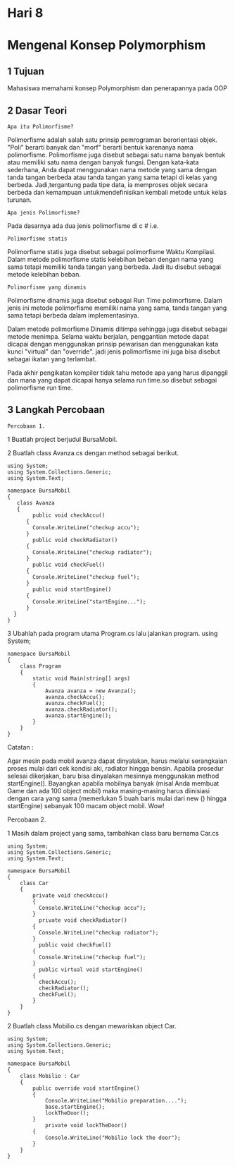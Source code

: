 <h1> Hari 8</h1> 
<h1>Mengenal Konsep Polymorphism</h1>
  
  <h2>1 Tujuan</h2>
  <p>Mahasiswa memahami konsep Polymorphism dan penerapannya pada OOP</p>
  
<h2>2 Dasar Teori</h2>
<p> <code>Apa itu Polimorfisme?</code> <p>
  
<p>Polimorfisme adalah salah satu prinsip pemrograman berorientasi objek. "Poli" berarti banyak dan "morf" berarti bentuk karenanya nama polimorfisme. Polimorfisme juga disebut sebagai satu nama banyak bentuk atau memiliki satu nama dengan banyak fungsi. Dengan kata-kata sederhana, Anda dapat menggunakan nama metode yang sama dengan tanda tangan berbeda atau tanda tangan yang sama tetapi di kelas yang berbeda. Jadi,tergantung pada tipe data, ia memproses objek secara berbeda dan kemampuan untukmendefinisikan kembali metode untuk kelas turunan.</p>
  
<p> <code>Apa jenis Polimorfisme?</code> </p>
<p>Pada dasarnya ada dua jenis polimorfisme di c # i.e.</p>  
  
<p> <code>Polimorfisme statis</code> <p>
<p>Polimorfisme statis juga disebut sebagai polimorfisme Waktu Kompilasi. Dalam metode
polimorfisme statis kelebihan beban dengan nama yang sama tetapi memiliki tanda tangan
yang berbeda. Jadi itu disebut sebagai metode kelebihan beban.</p>
  
  
<p> <code>Polimorfisme yang dinamis</code> </p>
<p> Polimorfisme dinamis juga disebut sebagai Run Time polimorfisme. Dalam jenis ini metode
polimorfisme memiliki nama yang sama, tanda tangan yang sama tetapi berbeda dalam
implementasinya.</p>
<p>Dalam metode polimorfisme Dinamis ditimpa sehingga juga disebut sebagai metode menimpa.
Selama waktu berjalan, penggantian metode dapat dicapai dengan menggunakan prinsip
pewarisan dan menggunakan kata kunci "virtual" dan "override". jadi jenis polimorfisme ini juga
bisa disebut sebagai ikatan yang terlambat.</p>
<p>Pada akhir pengikatan kompiler tidak tahu metode apa yang harus dipanggil dan mana yang
dapat dicapai hanya selama run time.so disebut sebagai polimorfisme run time.  </p>
  
<h2>3 Langkah Percobaan</h2>
  
<p> <code>Percobaan 1.</code> </p>
<p>1 Buatlah project berjudul BursaMobil.</p>
<p>2 Buatlah class Avanza.cs dengan method sebagai berikut.</p>
  
```  
using System;
using System.Collections.Generic;
using System.Text;

namespace BursaMobil
{
   class Avanza
   {
        public void checkAccu()
      {
        Console.WriteLine("checkup accu");
      }
        public void checkRadiator()
      {
        Console.WriteLine("checkup radiator");
      }
        public void checkFuel()
      {
        Console.WriteLine("checkup fuel");
      }
        public void startEngine()
      {
        Console.WriteLine("startEngine...");
      }
  }
}  
```  
  
<p>3 Ubahlah pada program utama Program.cs lalu jalankan program.
using System;</p>

```
namespace BursaMobil
{
    class Program
    {
        static void Main(string[] args)
        {
            Avanza avanza = new Avanza();
            avanza.checkAccu();
            avanza.checkFuel();
            avanza.checkRadiator();
            avanza.startEngine();
        }
    }
}
```

<p>Catatan :</p>
</p>Agar mesin pada mobil avanza dapat dinyalakan, harus melalui serangkaian proses mulai dari cek kondisi aki, radiator hingga bensin. Apabila prosedur selesai dikerjakan, baru bisa dinyalakan mesinnya menggunakan method startEngine(). Bayangkan apabila mobilnya banyak (misal Anda membuat Game dan ada 100 object mobil) maka masing-masing harus diinisiasi dengan cara yang sama (memerlukan 5 buah baris mulai dari new () hingga startEngine) sebanyak 100 macam object mobil. Wow!</p>
  
<p>Percobaan 2.</p>
<p>1 Masih dalam project yang sama, tambahkan class baru bernama Car.cs</p>

```
using System;
using System.Collections.Generic;
using System.Text;

namespace BursaMobil
{
    class Car
    {
        private void checkAccu()
        {
          Console.WriteLine("checkup accu");
        }
          private void checkRadiator()
        {
          Console.WriteLine("checkup radiator");
        }
          public void checkFuel()
        {
          Console.WriteLine("checkup fuel");
        }
          public virtual void startEngine()
        {
          checkAccu();
          checkRadiator();
          checkFuel();
        }
    }
}
```
  
<p>2 Buatlah class Mobilio.cs dengan mewariskan object Car.</p>

```
using System;
using System.Collections.Generic;
using System.Text;

namespace BursaMobil
{
    class Mobilio : Car
    {
        public override void startEngine()
        {
            Console.WriteLine("Mobilio preparation....");
            base.startEngine();
            lockTheDoor();
        }
            private void lockTheDoor()
        {
            Console.WriteLine("Mobilio lock the door");
        }
    }
}
```
  





































